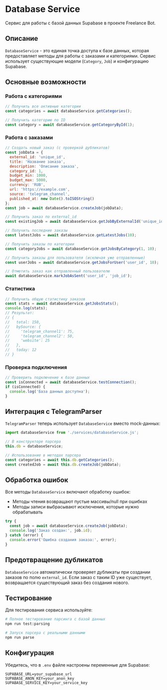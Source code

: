 # Database Service

Сервис для работы с базой данных Supabase в проекте Freelance Bot.

## Описание

`DatabaseService` - это единая точка доступа к базе данных, которая предоставляет методы для работы с заказами и категориями. Сервис использует существующие модели (`Category`, `Job`) и конфигурацию Supabase.

## Основные возможности

### Работа с категориями
```javascript
// Получить все активные категории
const categories = await databaseService.getCategories();

// Получить категорию по ID
const category = await databaseService.getCategoryById(1);
```

### Работа с заказами
```javascript
// Создать новый заказ (с проверкой дубликатов)
const jobData = {
  external_id: 'unique_id',
  title: 'Название заказа',
  description: 'Описание заказа',
  category_id: 1,
  budget_min: 1000,
  budget_max: 5000,
  currency: 'RUB',
  url: 'https://example.com',
  source: 'telegram_channel',
  published_at: new Date().toISOString()
};
const job = await databaseService.createJob(jobData);

// Получить заказ по external_id
const existingJob = await databaseService.getJobByExternalId('unique_id');

// Получить последние заказы
const latestJobs = await databaseService.getLatestJobs(10);

// Получить заказы по категории
const categoryJobs = await databaseService.getJobsByCategory(1, 10);

// Получить заказы для пользователя (исключая уже отправленные)
const userJobs = await databaseService.getJobsForUser('user_id', 10);

// Отметить заказ как отправленный пользователю
await databaseService.markJobAsSent('user_id', 'job_id');
```

### Статистика
```javascript
// Получить общую статистику заказов
const stats = await databaseService.getJobsStats();
console.log(stats);
// Результат:
// {
//   total: 150,
//   bySource: {
//     'telegram_channel1': 75,
//     'telegram_channel2': 50,
//     'website': 25
//   },
//   today: 12
// }
```

### Проверка подключения
```javascript
// Проверить подключение к базе данных
const isConnected = await databaseService.testConnection();
if (isConnected) {
  console.log('База данных доступна');
}
```

## Интеграция с TelegramParser

`TelegramParser` теперь использует `DatabaseService` вместо mock-данных:

```javascript
import databaseService from './services/databaseService.js';

// В конструкторе парсера
this.db = databaseService;

// Использование в методах парсера
const categories = await this.db.getCategories();
const createdJob = await this.db.createJob(jobData);
```

## Обработка ошибок

Все методы `DatabaseService` включают обработку ошибок:
- Методы чтения возвращают пустые массивы/null при ошибках
- Методы записи выбрасывают исключения, которые нужно обрабатывать

```javascript
try {
  const job = await databaseService.createJob(jobData);
  console.log('Заказ создан:', job.id);
} catch (error) {
  console.error('Ошибка создания заказа:', error);
}
```

## Предотвращение дубликатов

`DatabaseService` автоматически проверяет дубликаты при создании заказов по полю `external_id`. Если заказ с таким ID уже существует, возвращается существующий заказ без создания нового.

## Тестирование

Для тестирования сервиса используйте:

```bash
# Полное тестирование парсинга с базой данных
npm run test:parsing

# Запуск парсера с реальными данными
npm run parse
```

## Конфигурация

Убедитесь, что в `.env` файле настроены переменные для Supabase:

```env
SUPABASE_URL=your_supabase_url
SUPABASE_ANON_KEY=your_anon_key
SUPABASE_SERVICE_KEY=your_service_key
``` 